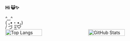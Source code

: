 <h4>Hi 😺✨</h4>

<div style="line-height: 1;">
   ^,,,^<br>
  ( ₌•・•₌)<br>
  / づ =͟͟͞͞♡
</div>


<div style="display: flex; justify-content: space-between;">
  
  <img src="https://github-readme-stats.vercel.app/api/top-langs/?username=seo2&nanuraghazra&layout=compact" alt="Top Langs" style="width: 48%;"/>
  
  <img src="https://github-readme-stats.vercel.app/api?username=seo2n&show_icons=true&theme=radical" alt="GitHub Stats" style="width: 48%;"/>

</div>
